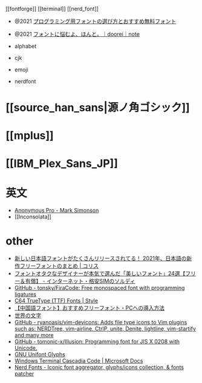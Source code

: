 [[fontforge]]
[[terminal]]
[[nerd_font]]

- @2021 [プログラミング用フォントの選び方とおすすめ無料フォント](https://pouhon.net/font-programming/4990/)
- @2021 [フォントに悩むよ、ほんと。｜doorei｜note](https://note.com/doorei/n/n5c039c744b92)

- alphabet
- cjk
- emoji
- nerdfont

# [[source_han_sans|源ノ角ゴシック]]
# [[mplus]]
# [[IBM_Plex_Sans_JP]]

# 英文
- [Anonymous Pro - Mark Simonson](https://www.marksimonson.com/fonts/view/anonymous-pro)
- [[Inconsolata]]

# other
- [新しい日本語フォントがたくさんリリースされてる！ 2021年、日本語の新作フリーフォントのまとめ | コリス](https://coliss.com/articles/freebies/japanese-free-fonts-dec-2021.html)
- [フォントオタクなデザイナーが本気で選んだ「美しいフォント」24選【フリー＆有償】 - インターネット・格安SIMのソルディ](https://hikkoshizamurai.jp/soldi/articles/font_select_2017/)
- [GitHub - tonsky/FiraCode: Free monospaced font with programming ligatures](https://github.com/tonsky/FiraCode/)
- [C64 TrueType (TTF) Fonts | Style](http://style64.org/c64-truetype)
- [【中国語フォント】おすすめフリーフォント・PCへの導入方法](http://cn-seminar.com/chinese-font-11257)
- [世界の文字](http://www.chikyukotobamura.org/muse/wr_europa_4.html)
- [GitHub - ryanoasis/vim-devicons: Adds file type icons to Vim plugins such as: NERDTree, vim-airline, CtrlP, unite, Denite, lightline, vim-startify and many more](https://github.com/ryanoasis/vim-devicons)
- [GitHub - tomonic-x/Illusion: Programming font for JIS X 0208 with Unicode.](https://github.com/tomonic-x/Illusion)
- [GNU Unifont Glyphs](http://unifoundry.com/unifont/index.html)
- [Windows Terminal Cascadia Code | Microsoft Docs](https://docs.microsoft.com/en-us/windows/terminal/cascadia-code)
- [Nerd Fonts - Iconic font aggregator, glyphs/icons collection, & fonts patcher](https://www.nerdfonts.com/)
